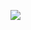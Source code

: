 ![](http://www.plantuml.com/plantuml/proxy?cache=no&src=https://raw.githubusercontent.com/oleksandrblazhko/nai205-svetashov/laboratory-work-7/2-SoftwareDesign/2.7-PlantUML/UML-Activity.puml)
